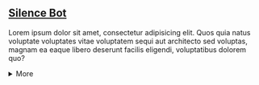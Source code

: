 ## [Silence Bot](silence-bot)

Lorem ipsum dolor sit amet, consectetur adipisicing elit. Quos quia natus voluptate voluptates vitae voluptatem sequi aut architecto sed voluptas, magnam ea eaque libero deserunt facilis eligendi, voluptatibus dolorem quo?

<details>
	<summary>More</summary>
	{% capture readme %}{% include_relative ./README.md %}{% endcapture %}
	{{ readme | markdownify }}
</details>

